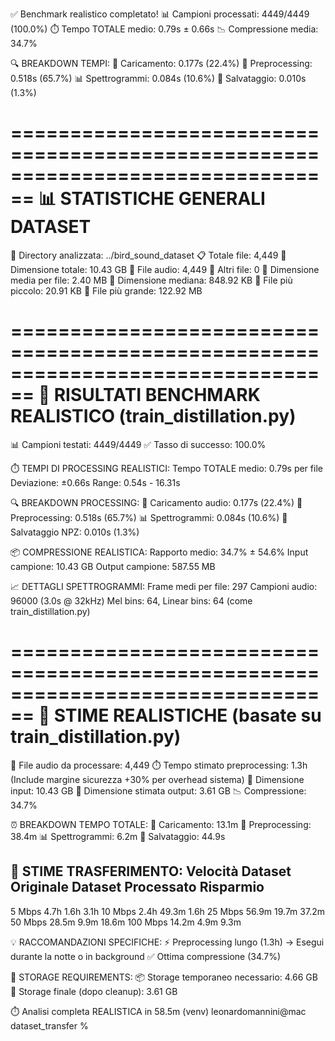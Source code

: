 
✅ Benchmark realistico completato!
📊 Campioni processati: 4449/4449 (100.0%)
⏱️  Tempo TOTALE medio: 0.79s ± 0.66s
📉 Compressione media: 34.7%

🔍 BREAKDOWN TEMPI:
   📁 Caricamento: 0.177s (22.4%)
   🔧 Preprocessing: 0.518s (65.7%)
   📊 Spettrogrammi: 0.084s (10.6%)
   💾 Salvataggio: 0.010s (1.3%)

================================================================================
📊 STATISTICHE GENERALI DATASET
================================================================================
📁 Directory analizzata: ../bird_sound_dataset
📋 Totale file: 4,449
💾 Dimensione totale: 10.43 GB
🎵 File audio: 4,449
📄 Altri file: 0
📏 Dimensione media per file: 2.40 MB
📐 Dimensione mediana: 848.92 KB
🔹 File più piccolo: 20.91 KB
🔸 File più grande: 122.92 MB

================================================================================
🧪 RISULTATI BENCHMARK REALISTICO (train_distillation.py)
================================================================================
📊 Campioni testati: 4449/4449
✅ Tasso di successo: 100.0%

⏱️  TEMPI DI PROCESSING REALISTICI:
   Tempo TOTALE medio: 0.79s per file
   Deviazione: ±0.66s
   Range: 0.54s - 16.31s

🔍 BREAKDOWN PROCESSING:
   📁 Caricamento audio: 0.177s (22.4%)
   🔧 Preprocessing: 0.518s (65.7%)
   📊 Spettrogrammi: 0.084s (10.6%)
   💾 Salvataggio NPZ: 0.010s (1.3%)

📦 COMPRESSIONE REALISTICA:
   Rapporto medio: 34.7% ± 54.6%
   Input campione: 10.43 GB
   Output campione: 587.55 MB

📈 DETTAGLI SPETTROGRAMMI:
   Frame medi per file: 297
   Campioni audio: 96000 (3.0s @ 32kHz)
   Mel bins: 64, Linear bins: 64 (come train_distillation.py)

================================================================================
🎯 STIME REALISTICHE (basate su train_distillation.py)
================================================================================
🎵 File audio da processare: 4,449
⏱️  Tempo stimato preprocessing: 1.3h
   (Include margine sicurezza +30% per overhead sistema)
💾 Dimensione input: 10.43 GB
💾 Dimensione stimata output: 3.61 GB
📉 Compressione: 34.7%

⏰ BREAKDOWN TEMPO TOTALE:
   📁 Caricamento: 13.1m
   🔧 Preprocessing: 38.4m
   📊 Spettrogrammi: 6.2m
   💾 Salvataggio: 44.9s

📡 STIME TRASFERIMENTO:
Velocità     Dataset Originale  Dataset Processato   Risparmio
--------------------------------------------------------------------------------
  5 Mbps     4.7h               1.6h                 3.1h
 10 Mbps     2.4h               49.3m                1.6h
 25 Mbps     56.9m              19.7m                37.2m
 50 Mbps     28.5m              9.9m                 18.6m
100 Mbps     14.2m              4.9m                 9.3m

💡 RACCOMANDAZIONI SPECIFICHE:
   ⚡ Preprocessing lungo (1.3h)
       → Esegui durante la notte o in background
   ✅ Ottima compressione (34.7%)

💽 STORAGE REQUIREMENTS:
   📦 Storage temporaneo necessario: 4.66 GB
   📀 Storage finale (dopo cleanup): 3.61 GB

⏱️  Analisi completa REALISTICA in 58.5m
(venv) leonardomannini@mac dataset_transfer % 